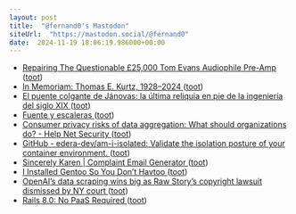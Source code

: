 ```yaml
---
layout: post
title:  "@fernand0's Mastodon"
siteUrl:  "https://mastodon.social/@fernand0"
date:  2024-11-19 18:06:19.986000+00:00
---
```

*  [Repairing The Questionable £25,000 Tom Evans Audiophile Pre-Amp ](https://hackaday.com/2024/11/14/repairing-the-questionable-25000-tom-evans-audiophile-pre-amp) ([toot](https://mastodon.social/@fernand0/113510945913861423))
*  [In Memoriam: Thomas E. Kurtz, 1928–2024 ](https://computerhistory.org/blog/in-memoriam-thomas-e-kurtz-1928-2024) ([toot](https://mastodon.social/@fernand0/113510755921178052))
*  [El puente colgante de Jánovas: la última reliquia en pie de la ingeniería del siglo XIX ](https://www.xataka.com/magnet/puente-colgante-janovas-ultima-reliquia-pie-ingenieria-siglo-xix-) ([toot](https://mastodon.social/@fernand0/113510637145442088))
*  [Fuente y escaleras ](https://www.flickr.com/photos/fernand0/54123091649) ([toot](https://mastodon.social/@fernand0/113510484785713924))
*  [Consumer privacy risks of data aggregation: What should organizations do? - Help Net Security ](https://www.helpnetsecurity.com/2024/11/07/data-privacy-risks) ([toot](https://mastodon.social/@fernand0/113510346349321544))
*  [GitHub - edera-dev/am-i-isolated: Validate the isolation posture of your container environment. ](https://github.com/edera-dev/am-i-isolate) ([toot](https://mastodon.social/@fernand0/113509661576338452))
*  [Sincerely Karen \| Complaint Email Generator ](https://sincerelykaren.net) ([toot](https://mastodon.social/@fernand0/113509453500697119))
*  [I Installed Gentoo So You Don’t Havtoo ](https://hackaday.com/2024/11/04/i-installed-gentoo-so-you-dont-havtoo) ([toot](https://mastodon.social/@fernand0/113509088654477055))
*  [OpenAI’s data scraping wins big as Raw Story’s copyright lawsuit dismissed by NY court ](https://venturebeat.com/ai/openais-data-scraping-wins-big-as-raw-storys-copyright-lawsuit-dismissed-by-ny-court) ([toot](https://mastodon.social/@fernand0/113508911640689794))
*  [Rails 8.0: No PaaS Required ](https://rubyonrails.org/2024/11/7/rails-8-no-paas-require) ([toot](https://mastodon.social/@fernand0/113507938673611444))
